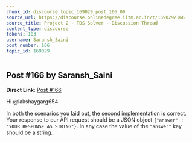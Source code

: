 ```yaml
---
chunk_id: discourse_topic_169029_post_166_00
source_url: https://discourse.onlinedegree.iitm.ac.in/t/169029/166
source_title: Project 2 - TDS Solver - Discussion Thread
content_type: discourse
tokens: 103
username: Saransh_Saini
post_number: 166
topic_id: 169029
---
```


## Post #166 by Saransh_Saini

**Direct Link**: [Post #166](https://discourse.onlinedegree.iitm.ac.in/t/169029/166)

Hi @lakshaygarg654

In both the scenarios you laid out, the second implementation is correct. Your response to our API request should be a JSON object `{"answer" : "YOUR RESPONSE AS STRING"}`. In any case the value of the `"answer"` key should be a string.
